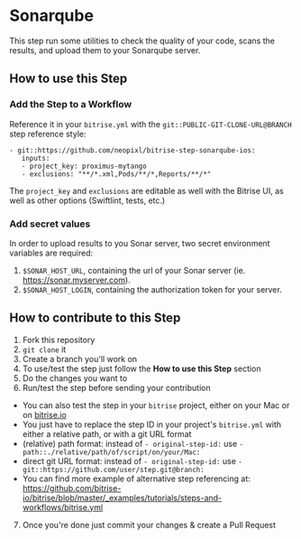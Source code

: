 # Sonarqube

This step run some utilities to check the quality of your code, scans the results, and upload them to your Sonarqube server.


## How to use this Step

### Add the Step to a Workflow
Reference it in your `bitrise.yml` with the `git::PUBLIC-GIT-CLONE-URL@BRANCH` step reference style:

```
- git::https://github.com/neopixl/bitrise-step-sonarqube-ios:
   inputs:
   - project_key: proximus-mytango
   - exclusions: "**/*.xml,Pods/**/*,Reports/**/*"
```

The `project_key` and `exclusions` are editable as well with the Bitrise UI, as well as other options (Swiftlint, tests, etc.)

### Add secret values

In order to upload results to you Sonar server, two secret environment variables are required:

1. `$SONAR_HOST_URL`, containing the url of your Sonar server (ie. https://sonar.myserver.com).
2. `$SONAR_HOST_LOGIN`, containing the authorization token for your server.

## How to contribute to this Step

1. Fork this repository
2. `git clone` it
3. Create a branch you'll work on
4. To use/test the step just follow the **How to use this Step** section
5. Do the changes you want to
6. Run/test the step before sending your contribution
  * You can also test the step in your `bitrise` project, either on your Mac or on [bitrise.io](https://www.bitrise.io)
  * You just have to replace the step ID in your project's `bitrise.yml` with either a relative path, or with a git URL format
  * (relative) path format: instead of `- original-step-id:` use `- path::./relative/path/of/script/on/your/Mac:`
  * direct git URL format: instead of `- original-step-id:` use `- git::https://github.com/user/step.git@branch:`
  * You can find more example of alternative step referencing at: https://github.com/bitrise-io/bitrise/blob/master/_examples/tutorials/steps-and-workflows/bitrise.yml
7. Once you're done just commit your changes & create a Pull Request
